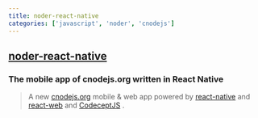 ```yaml
---
title: noder-react-native
categories: ['javascript', 'noder', 'cnodejs']
---
```

## [noder-react-native](https://github.com/osdio/noder-react-native)

### The mobile app of cnodejs.org written in React Native


> A new [cnodejs.org](http://cnodejs.org) mobile & web app powered by [react-native](http://facebook.github.io/react-native/) and [react-web](https://github.com/flyskywhy/react-web) and [CodeceptJS](https://github.com/Codeception/CodeceptJS) .

